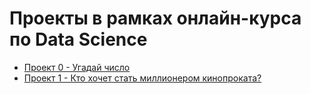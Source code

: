 # Проекты в рамках онлайн-курса по Data Science
* [Проект 0 - Угадай число](https://github.com/Anaiya798/Skillfactory/tree/main/module_0)
* [Проект 1 - Кто хочет стать миллионером кинопроката?](https://github.com/Anaiya798/Skillfactory/tree/main/module_1)
